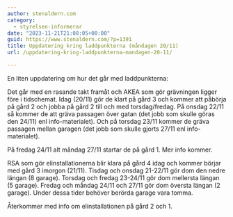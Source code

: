 ```yaml
---
author: stenaldern.com
category:
  - styrelsen-informerar
date: "2023-11-21T21:08:05+00:00"
guid: https://www.stenaldern.com/?p=1391
title: Uppdatering kring laddpunkterna (måndagen 20/11)
url: /uppdatering-kring-laddpunkterna-mandagen-20-11/

---
```

En liten uppdatering om hur det går med laddpunkterna:

Det går med en rasande takt framåt och AKEA som gör grävningen ligger före i tidschemat. Idag (20/11) gör de klart på gård 3 och kommer att påbörja på gård 2 och jobba på gård 2 till och med torsdag/fredag. På onsdag 22/11 så kommer de att gräva passagen över gatan (det jobb som skulle göras den 24/11) enl info-materialet). Och på torsdag 23/11 kommer de gräva passagen mellan garagen (det jobb som skulle gjorts 27/11 enl info-materialet).

På fredag 24/11 alt måndag 27/11 startar de på gård 1. Mer info kommer.

RSA som gör elinstallationerna blir klara på gård 4 idag och kommer börjar med gård 3 imorgon (21/11). Tisdag och onsdag 21-22/11 gör dom den nedre längan (8 garage). Torsdag och fredag 23-24/11 gör dom mellersta längan (5 garage). Fredag och måndag 24/11 och 27/11 gör dom översta längan (2 garage). Under dessa tider behöver berörda garage vara tomma.

Återkommer med info om elinstallationen på gård 2 och 1.
